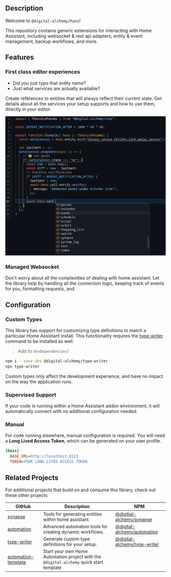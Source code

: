 ## Description
Welcome to `@digital-alchemy/hass`!

This repository contains generic extensions for interacting with Home Assistant, including websocket & rest api adapters, entity & event management, backup workflows, and more.
## Features
### First class editor experiences

- Did you just typo that entity name?
- Just what services are actually available?

Create references to entities that will always reflect their current state. Get details about all the services your setup supports and how to use them, directly in your editor.

![editor](./docs/editor.png)

### Managed Websocket

Don't worry about all the complexities of dealing with home assistant. Let the library help by handling all the connection logic, keeping track of events for you, formatting requests, and

## Configuration
### Custom Types

This library has support for customizing type definitions to match a particular Home Assistant install. This functionality requires the [type-writer](https://github.com/Digital-Alchemy-TS/type-writer) command to be installed as well.

> Add to `devDependencies`!
```bash
npm i --save-dev @digital-alchemy/type-writer
npx type-writer
```
Custom types only affect the development experience, and have no impact on the way the application runs.

### Supervised Support

If your code is running within a Home Assistant addon environment, it will automatically connect with no additional configuration needed.

### Manual

For code running elsewhere, manual configuration is required. You will need a **Long Lived Access Token**, which can be generated on your user profile.
```ini
[hass]
  BASE_URL=http://localhost:8123
  TOKEN=YOUR LONG LIVED ACCESS TOKEN
```
## Related Projects

For additional projects that build on and consume this library, check out these other projects


| GitHub                                                              | Description                                                                             | NPM                                                                                      |
| ------------------------------------------------------------------- | --------------------------------------------------------------------------------------- | ---------------------------------------------------------------------------------------- |
| [synapse](https://github.com/Digital-Alchemy-TS/synapse)            | Tools for generating entities within home assistant.                                    | [@digitial-alchemy/synapse](https://www.npmjs.com/package/@digital-alchemy/synapse)      |
| [automation](https://github.com/Digital-Alchemy-TS/automation)      | Advanced automation tools for creating dynamic workflows.                               | [@digital-alchemy/automation](https://www.npmjs.com/package/@digital-alchemy/automation) |
| [type-writer](https://github.com/Digital-Alchemy-TS/terminal)       | Generate custom type definitions for your setup.                                        | [@digital-alchemy/type-writer](https://www.npmjs.com/package/@digital-alchemy/terminal)  |
| [automation-template](https://github.com/Digital-Alchemy-TS/gotify) | Start your own Home Automation project with the `@digital-alchemy` quick start template |                                                                                          |

